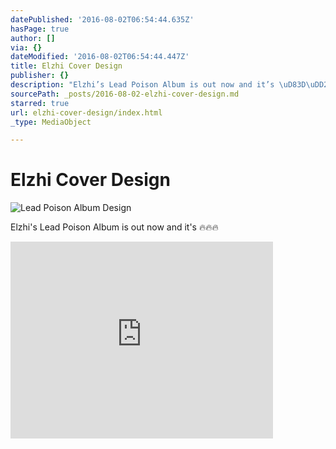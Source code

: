 ```yaml
---
datePublished: '2016-08-02T06:54:44.635Z'
hasPage: true
author: []
via: {}
dateModified: '2016-08-02T06:54:44.447Z'
title: Elzhi Cover Design
publisher: {}
description: "Elzhi’s Lead Poison Album is out now and it’s \uD83D\uDD25\uD83D\uDD25\uD83D\uDD25 "
sourcePath: _posts/2016-08-02-elzhi-cover-design.md
starred: true
url: elzhi-cover-design/index.html
_type: MediaObject

---
```

# Elzhi Cover Design
![Lead Poison Album Design](https://s3-us-west-2.amazonaws.com/the-grid-img/p/ad2dcd4ffc1a8eb13727ad98fe04c7c8b8d00390.jpg)

Elzhi's Lead Poison Album is out now and it's 🔥🔥🔥 

<iframe width="420" height="315" src="https://www.youtube.com/embed/hY83gVCCbHM" frameborder="0" allowfullscreen\></iframe\>
